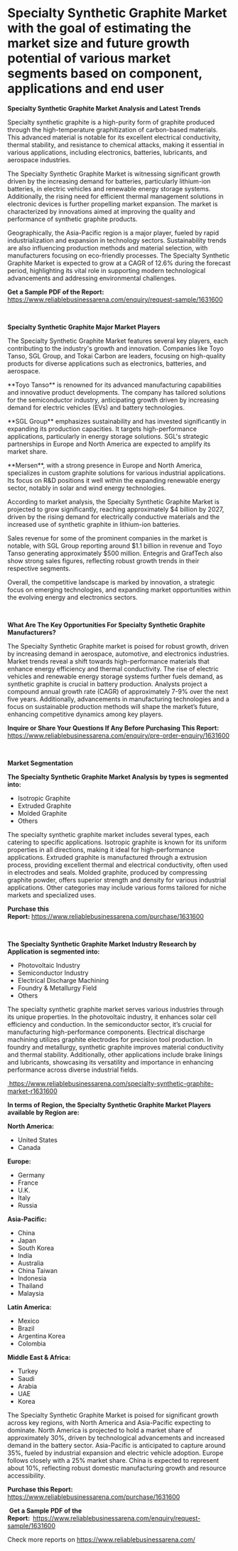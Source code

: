 <p><h1>Specialty Synthetic Graphite Market with the goal of estimating the market size and future growth potential of various market segments based on component, applications and end user</h1></p><p><strong>Specialty Synthetic Graphite Market Analysis and Latest Trends</strong></p>
<p><p>Specialty synthetic graphite is a high-purity form of graphite produced through the high-temperature graphitization of carbon-based materials. This advanced material is notable for its excellent electrical conductivity, thermal stability, and resistance to chemical attacks, making it essential in various applications, including electronics, batteries, lubricants, and aerospace industries.</p><p>The Specialty Synthetic Graphite Market is witnessing significant growth driven by the increasing demand for batteries, particularly lithium-ion batteries, in electric vehicles and renewable energy storage systems. Additionally, the rising need for efficient thermal management solutions in electronic devices is further propelling market expansion. The market is characterized by innovations aimed at improving the quality and performance of synthetic graphite products.</p><p>Geographically, the Asia-Pacific region is a major player, fueled by rapid industrialization and expansion in technology sectors. Sustainability trends are also influencing production methods and material selection, with manufacturers focusing on eco-friendly processes. The Specialty Synthetic Graphite Market is expected to grow at a CAGR of 12.6% during the forecast period, highlighting its vital role in supporting modern technological advancements and addressing environmental challenges.</p></p>
<p><strong>Get a Sample PDF of the Report:&nbsp;</strong> <a href="https://www.reliablebusinessarena.com/enquiry/request-sample/1631600?utm_campaign=3526&utm_medium=2&utm_source=Github&utm_content=ia&utm_term=29032025&utm_id=specialty-synthetic-graphite">https://www.reliablebusinessarena.com/enquiry/request-sample/1631600</a></p>
<p>&nbsp;</p>
<p><strong>Specialty Synthetic Graphite Major Market Players</strong></p>
<p><p>The Specialty Synthetic Graphite Market features several key players, each contributing to the industry's growth and innovation. Companies like Toyo Tanso, SGL Group, and Tokai Carbon are leaders, focusing on high-quality products for diverse applications such as electronics, batteries, and aerospace.</p><p>**Toyo Tanso** is renowned for its advanced manufacturing capabilities and innovative product developments. The company has tailored solutions for the semiconductor industry, anticipating growth driven by increasing demand for electric vehicles (EVs) and battery technologies.</p><p>**SGL Group** emphasizes sustainability and has invested significantly in expanding its production capacities. It targets high-performance applications, particularly in energy storage solutions. SGL's strategic partnerships in Europe and North America are expected to amplify its market share.</p><p>**Mersen**, with a strong presence in Europe and North America, specializes in custom graphite solutions for various industrial applications. Its focus on R&D positions it well within the expanding renewable energy sector, notably in solar and wind energy technologies.</p><p>According to market analysis, the Specialty Synthetic Graphite Market is projected to grow significantly, reaching approximately $4 billion by 2027, driven by the rising demand for electrically conductive materials and the increased use of synthetic graphite in lithium-ion batteries. </p><p>Sales revenue for some of the prominent companies in the market is notable, with SGL Group reporting around $1.1 billion in revenue and Toyo Tanso generating approximately $500 million. Entegris and GrafTech also show strong sales figures, reflecting robust growth trends in their respective segments.</p><p>Overall, the competitive landscape is marked by innovation, a strategic focus on emerging technologies, and expanding market opportunities within the evolving energy and electronics sectors.</p></p>
<p>&nbsp;</p>
<p><strong>What Are The Key Opportunities For Specialty Synthetic Graphite Manufacturers?</strong></p>
<p><p>The Specialty Synthetic Graphite market is poised for robust growth, driven by increasing demand in aerospace, automotive, and electronics industries. Market trends reveal a shift towards high-performance materials that enhance energy efficiency and thermal conductivity. The rise of electric vehicles and renewable energy storage systems further fuels demand, as synthetic graphite is crucial in battery production. Analysts project a compound annual growth rate (CAGR) of approximately 7-9% over the next five years. Additionally, advancements in manufacturing technologies and a focus on sustainable production methods will shape the market’s future, enhancing competitive dynamics among key players.</p></p>
<p><strong>Inquire or Share Your Questions If Any Before Purchasing This Report:</strong> <a href="https://www.reliablebusinessarena.com/enquiry/pre-order-enquiry/1631600?utm_campaign=3526&utm_medium=2&utm_source=Github&utm_content=ia&utm_term=29032025&utm_id=specialty-synthetic-graphite">https://www.reliablebusinessarena.com/enquiry/pre-order-enquiry/1631600</a></p>
<p>&nbsp;</p>
<p><strong>Market Segmentation</strong></p>
<p><strong>The Specialty Synthetic Graphite Market Analysis by types is segmented into:</strong></p>
<p><ul><li>Isotropic Graphite</li><li>Extruded Graphite</li><li>Molded Graphite</li><li>Others</li></ul></p>
<p><p>The specialty synthetic graphite market includes several types, each catering to specific applications. Isotropic graphite is known for its uniform properties in all directions, making it ideal for high-performance applications. Extruded graphite is manufactured through a extrusion process, providing excellent thermal and electrical conductivity, often used in electrodes and seals. Molded graphite, produced by compressing graphite powder, offers superior strength and density for various industrial applications. Other categories may include various forms tailored for niche markets and specialized uses.</p></p>
<p><strong>Purchase this Report:&nbsp;</strong><a href="https://www.reliablebusinessarena.com/purchase/1631600?utm_campaign=3526&utm_medium=2&utm_source=Github&utm_content=ia&utm_term=29032025&utm_id=specialty-synthetic-graphite">https://www.reliablebusinessarena.com/purchase/1631600</a></p>
<p>&nbsp;</p>
<p><strong>The Specialty Synthetic Graphite Market Industry Research by Application is segmented into:</strong></p>
<p><ul><li>Photovoltaic Industry</li><li>Semiconductor Industry</li><li>Electrical Discharge Machining</li><li>Foundry & Metallurgy Field</li><li>Others</li></ul></p>
<p><p>The specialty synthetic graphite market serves various industries through its unique properties. In the photovoltaic industry, it enhances solar cell efficiency and conduction. In the semiconductor sector, it’s crucial for manufacturing high-performance components. Electrical discharge machining utilizes graphite electrodes for precision tool production. In foundry and metallurgy, synthetic graphite improves material conductivity and thermal stability. Additionally, other applications include brake linings and lubricants, showcasing its versatility and importance in enhancing performance across diverse industrial fields.</p></p>
<p><a href="https://www.reliablebusinessarena.com/specialty-synthetic-graphite-market-r1631600?utm_campaign=3526&utm_medium=2&utm_source=Github&utm_content=ia&utm_term=29032025&utm_id=specialty-synthetic-graphite">&nbsp;https://www.reliablebusinessarena.com/specialty-synthetic-graphite-market-r1631600</a></p>
<p><strong>In terms of Region, the Specialty Synthetic Graphite Market Players available by Region are:</strong></p>
<p>
    <p> <strong> North America: </strong>
        <ul>
            <li>United States</li>
            <li>Canada</li>
        </ul>
        </p> 
    <p> <strong> Europe: </strong>
        <ul>
            <li>Germany</li>
            <li>France</li>
            <li>U.K.</li>
            <li>Italy</li>
            <li>Russia</li>
        </ul>
        </p> 
    <p> <strong> Asia-Pacific: </strong>
        <ul>
            <li>China</li>
            <li>Japan</li>
            <li>South Korea</li>
            <li>India</li>
            <li>Australia</li>
            <li>China Taiwan</li>
            <li>Indonesia</li>
            <li>Thailand</li>
            <li>Malaysia</li>
        </ul>
        </p> 
    <p> <strong> Latin America: </strong>
        <ul>
            <li>Mexico</li>
            <li>Brazil</li>
            <li>Argentina Korea</li>
            <li>Colombia</li>
        </ul>
        </p> 
    <p> <strong> Middle East & Africa: </strong>
        <ul>
            <li>Turkey</li>
            <li>Saudi</li>
            <li>Arabia</li>
            <li>UAE</li>
            <li>Korea</li>
        </ul>
    </p>
    </p>
<p><p>The Specialty Synthetic Graphite Market is poised for significant growth across key regions, with North America and Asia-Pacific expecting to dominate. North America is projected to hold a market share of approximately 30%, driven by technological advancements and increased demand in the battery sector. Asia-Pacific is anticipated to capture around 35%, fueled by industrial expansion and electric vehicle adoption. Europe follows closely with a 25% market share. China is expected to represent about 10%, reflecting robust domestic manufacturing growth and resource accessibility.</p></p>
<p><strong>Purchase this Report: </strong><a href="https://www.reliablebusinessarena.com/purchase/1631600?utm_campaign=3526&utm_medium=2&utm_source=Github&utm_content=ia&utm_term=29032025&utm_id=specialty-synthetic-graphite">https://www.reliablebusinessarena.com/purchase/1631600</a></p>
<p>&nbsp;<strong>Get a Sample PDF of the Report:&nbsp;&nbsp;</strong><a href="https://www.reliablebusinessarena.com/enquiry/request-sample/1631600?utm_campaign=3526&utm_medium=2&utm_source=Github&utm_content=ia&utm_term=29032025&utm_id=specialty-synthetic-graphite">https://www.reliablebusinessarena.com/enquiry/request-sample/1631600</a></p>
<p><strong></strong></p>
<p>Check more reports on <a href="https://www.reliablebusinessarena.com/?utm_campaign=3526&utm_medium=2&utm_source=Github&utm_content=ia&utm_term=29032025&utm_id=specialty-synthetic-graphite">https://www.reliablebusinessarena.com/</a></p>